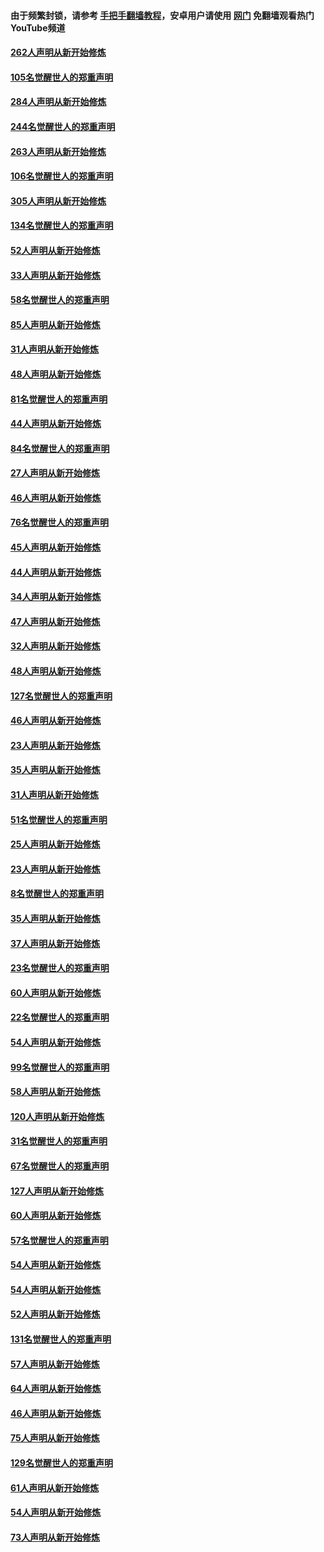 #### 由于频繁封锁，请参考 [手把手翻墙教程](https://github.com/gfw-breaker/guides/wiki/)，安卓用户请使用 [网门](https://github.com/gfw-breaker/nogfw/blob/master/dl.md?t=04071201) 免翻墙观看热门YouTube频道 

#### [262人声明从新开始修炼](../pages/91/423004.md?t=04071201) 

#### [105名觉醒世人的郑重声明](../pages/91/423003.md?t=04071201) 

#### [284人声明从新开始修炼](../pages/91/422707.md?t=04071201) 

#### [244名觉醒世人的郑重声明](../pages/91/422706.md?t=04071201) 

#### [263人声明从新开始修炼](../pages/91/422553.md?t=04071201) 

#### [106名觉醒世人的郑重声明](../pages/91/422552.md?t=04071201) 

#### [305人声明从新开始修炼](../pages/91/422153.md?t=04071201) 

#### [134名觉醒世人的郑重声明](../pages/91/422152.md?t=04071201) 

#### [52人声明从新开始修炼](../pages/91/421846.md?t=04071201) 

#### [33人声明从新开始修炼](../pages/91/421804.md?t=04071201) 

#### [58名觉醒世人的郑重声明](../pages/91/421845.md?t=04071201) 

#### [85人声明从新开始修炼](../pages/91/421769.md?t=04071201) 

#### [31人声明从新开始修炼](../pages/91/421763.md?t=04071201) 

#### [48人声明从新开始修炼](../pages/91/421605.md?t=04071201) 

#### [81名觉醒世人的郑重声明](../pages/91/421656.md?t=04071201) 

#### [44人声明从新开始修炼](../pages/91/421544.md?t=04071201) 

#### [84名觉醒世人的郑重声明](../pages/91/421543.md?t=04071201) 

#### [27人声明从新开始修炼](../pages/91/421465.md?t=04071201) 

#### [46人声明从新开始修炼](../pages/91/421454.md?t=04071201) 

#### [76名觉醒世人的郑重声明](../pages/91/421453.md?t=04071201) 

#### [45人声明从新开始修炼](../pages/91/421452.md?t=04071201) 

#### [44人声明从新开始修炼](../pages/91/421422.md?t=04071201) 

#### [34人声明从新开始修炼](../pages/91/421322.md?t=04071201) 

#### [47人声明从新开始修炼](../pages/91/421264.md?t=04071201) 

#### [32人声明从新开始修炼](../pages/91/421225.md?t=04071201) 

#### [48人声明从新开始修炼](../pages/91/421202.md?t=04071201) 

#### [127名觉醒世人的郑重声明](../pages/91/421224.md?t=04071201) 

#### [46人声明从新开始修炼](../pages/91/421203.md?t=04071201) 

#### [23人声明从新开始修炼](../pages/91/421138.md?t=04071201) 

#### [35人声明从新开始修炼](../pages/91/421122.md?t=04071201) 

#### [31人声明从新开始修炼](../pages/91/421081.md?t=04071201) 

#### [51名觉醒世人的郑重声明](../pages/91/421080.md?t=04071201) 

#### [25人声明从新开始修炼](../pages/91/421020.md?t=04071201) 

#### [23人声明从新开始修炼](../pages/91/420884.md?t=04071201) 

#### [8名觉醒世人的郑重声明](../pages/91/420883.md?t=04071201) 

#### [35人声明从新开始修炼](../pages/91/420809.md?t=04071201) 

#### [37人声明从新开始修炼](../pages/91/420766.md?t=04071201) 

#### [23名觉醒世人的郑重声明](../pages/91/420765.md?t=04071201) 

#### [60人声明从新开始修炼](../pages/91/420727.md?t=04071201) 

#### [22名觉醒世人的郑重声明](../pages/91/420726.md?t=04071201) 

#### [54人声明从新开始修炼](../pages/91/420529.md?t=04071201) 

#### [99名觉醒世人的郑重声明](../pages/91/420528.md?t=04071201) 

#### [58人声明从新开始修炼](../pages/91/420198.md?t=04071201) 

#### [120人声明从新开始修炼](../pages/91/420141.md?t=04071201) 

#### [31名觉醒世人的郑重声明](../pages/91/420197.md?t=04071201) 

#### [67名觉醒世人的郑重声明](../pages/91/420140.md?t=04071201) 

#### [127人声明从新开始修炼](../pages/91/420082.md?t=04071201) 

#### [60人声明从新开始修炼](../pages/91/420081.md?t=04071201) 

#### [57名觉醒世人的郑重声明](../pages/91/420080.md?t=04071201) 

#### [54人声明从新开始修炼](../pages/91/419533.md?t=04071201) 

#### [54人声明从新开始修炼](../pages/91/419532.md?t=04071201) 

#### [52人声明从新开始修炼](../pages/91/419531.md?t=04071201) 

#### [131名觉醒世人的郑重声明](../pages/91/419530.md?t=04071201) 

#### [57人声明从新开始修炼](../pages/91/419430.md?t=04071201) 

#### [64人声明从新开始修炼](../pages/91/419429.md?t=04071201) 

#### [46人声明从新开始修炼](../pages/91/419428.md?t=04071201) 

#### [75人声明从新开始修炼](../pages/91/419427.md?t=04071201) 

#### [129名觉醒世人的郑重声明](../pages/91/419426.md?t=04071201) 

#### [61人声明从新开始修炼](../pages/91/419198.md?t=04071201) 

#### [54人声明从新开始修炼](../pages/91/419197.md?t=04071201) 

#### [73人声明从新开始修炼](../pages/91/419196.md?t=04071201) 

